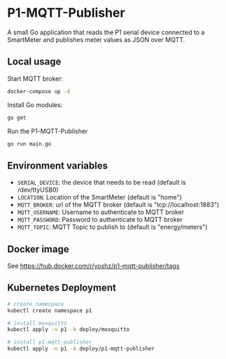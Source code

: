 # P1-MQTT-Publisher

A small Go application that reads the P1 serial device connected to a SmartMeter and publishes meter values as JSON over MQTT.

## Local usage

Start MQTT broker:

```bash
docker-compose up -d
```

Install Go modules:
```bash
go get
```

Run the P1-MQTT-Publisher
```bash
go run main.go
```

## Environment variables

 * `SERIAL_DEVICE`: the device that needs to be read (default is /dev/ttyUSB0)
 * `LOCATION`: Location of the SmartMeter (default is "home")
 * `MQTT_BROKER`: url of the MQTT broker (default is "tcp://localhost:1883")
 * `MQTT_USERNAME`: Username to authenticate to MQTT broker
 * `MQTT_PASSWORD`: Password to authenticate to MQTT broker
 * `MQTT_TOPIC`: MQTT Topic to publish to (default is "energy/meters")

## Docker image

See https://hub.docker.com/r/yoshz/p1-mqtt-publisher/tags

## Kubernetes Deployment

```bash
# create namespace
kubectl create namespace p1

# install mosquitto
kubectl apply -n p1 -k deploy/mosquitto

# install p1-mqtt-publisher
kubectl apply -n p1 -k deploy/p1-mqtt-publisher
```
